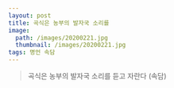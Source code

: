 ```yaml
---
layout: post
title: 곡식은 농부의 발자국 소리를
image:
  path: /images/20200221.jpg
  thumbnail: /images/20200221.jpg
tags: 명언 속담
---
```


> 곡식은 농부의 발자국 소리를 듣고 자란다 (속담)
